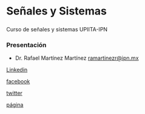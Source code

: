 # Señales y Sistemas
### 
Curso de señales y sistemas UPIITA-IPN

### Presentación 

- Dr. Rafael Martínez Martínez
ramartinezr@ipn.mx

[Linkedin](https://www.linkedin.com/in/rafael-mart%C3%ADnez-mart%C3%ADnez-92187776/)

[facebook](https://www.facebook.com/raf.mtz.52)

[twitter](\href{https://twitter.com/rauael)

[página](http://rafneta.github.io/)

